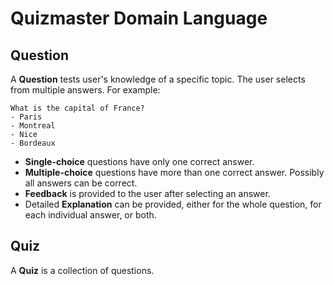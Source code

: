 # Quizmaster Domain Language

## Question

A **Question** tests user's knowledge of a specific topic. The user selects from multiple answers.
For example:

```
What is the capital of France?
- Paris
- Montreal
- Nice
- Bordeaux
```

- **Single-choice** questions have only one correct answer.
- **Multiple-choice** questions have more than one correct answer. Possibly all answers can be correct.
- **Feedback** is provided to the user after selecting an answer.
- Detailed **Explanation** can be provided, either for the whole question, for each individual answer, or both.

## Quiz

A **Quiz** is a collection of questions.
